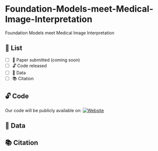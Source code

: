# Foundation-Models-meet-Medical-Image-Interpretation
Foundation Models meet Medical Image Interpretation

## 📌 List
- [ ] 📄 Paper submitted (coming soon)
- [ ] 🔓 Code released
- [ ] 🚀 Data
- [ ] 📚 Citation

## 🔓 Code
Our code will be publicly available on: [![Website](https://github.com/IPIU-XDU/MedicalFM)](https://github.com/IPIU-XDU/MedicalFM)

## 🚀 Data

## 📚 Citation
